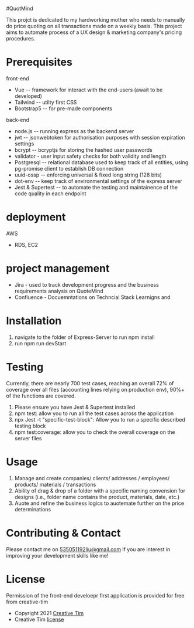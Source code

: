 #QuotMind

This projct is dedicated to my hardworking mother who needs to manually do price quoting on all transactions made on a weekly basis. This project aims to automate process of a UX design & marketing company's pricing procedures.

# Prerequisites
front-end
  - Vue -- framework for interact with the end-users (await to be developed)
  - Tailwind -- utilty first CSS
  - Bootstrap5 -- for pre-made components

back-end
  - node.js -- running express as the backend server
  - jwt -- jsonwebtoken for authorisation purposes with session expiration settings
  - bcrypt -- bcryptjs for storing the hashed user passwords
  - validator - user input safety checks for both validity and length
  - Postgresql -- relational database used to keep track of all entities, using pg-promise client to establish DB connection
  - uuid-ossp -- enforcing universal & fixed long string (128 bits)
  - dot-env -- keep track of environmental settings of the express server
  - Jest & Supertest -- to automate the testing and maintainence of the code quality in each endpoint

# deployment
AWS 
  - RDS, EC2

# project management
  - Jira - used to track development progress and the business requirements analysis on QuoteMind
  - Confluence - Docuemntations on Techncial Stack Learnigns and 

# Installation
  1. navigate to the folder of Express-Server to run npm install 
  2. run npm run devStart

# Testing
Currently, there are nearly 700 test cases, reaching an overall 72% of coverage over all files (accounting lines relying on production env), 90%+ of the functions are covered.

1. Please ensure you have Jest & Supertest installed
2. npm test: allow you to run all the test cases across the application
3. npx Jest -t "specific-test-block": Allow you to run a specific described testing block
4. npm test:coverage: allow you to check the overall coverage on the server files

# Usage
  1. Manage and create companies/ clients/ addresses / employees/ products/ materials / transactions
  2. Ability of drag & drop of a folder with a specific naming convension for designs (i.e., folder name contains the product, materials, date, etc.)
  3. Auote and refine the business logics to auotemate further on the price determinations

# Contributing & Contact
Please contact me on 535051192liu@gmail.com if you are interest in improving your development skills like me!

# License
Permission of the front-end develoepr first application is provided for free from creative-tim
  - Copyright 2021 [Creative Tim](https://www.creative-tim.com?ref=readme-vsud)
  - Creative Tim [license](https://www.creative-tim.com/license?ref=readme-vsud)
